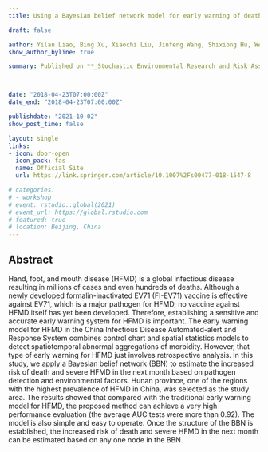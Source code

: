 ```yaml
---
title: Using a Bayesian belief network model for early warning of death and severe risk of HFMD in Hunan province, China

draft: false

author: Yilan Liao, Bing Xu, Xiaochi Liu, Jinfeng Wang, Shixiong Hu, Wei Huang, Kaiwei Luo, Lidong Go 
show_author_byline: true

summary: Published on **_Stochastic Environmental Research and Risk Assessment_**



date: "2018-04-23T07:00:00Z"
date_end: "2018-04-23T07:00:00Z"

publishdate: "2021-10-02"
show_post_time: false

layout: single
links:
- icon: door-open
  icon_pack: fas
  name: Official Site
  url: https://link.springer.com/article/10.1007%2Fs00477-018-1547-8

# categories:
# - workshop
# event: rstudio::global(2021)
# event_url: https://global.rstudio.com
# featured: true
# location: Beijing, China
---
```


## Abstract

Hand, foot, and mouth disease (HFMD) is a global infectious disease resulting in millions of cases and even hundreds of deaths. Although a newly developed formalin-inactivated EV71 (FI-EV71) vaccine is effective against EV71, which is a major pathogen for HFMD, no vaccine against HFMD itself has yet been developed. Therefore, establishing a sensitive and accurate early warning system for HFMD is important. The early warning model for HFMD in the China Infectious Disease Automated-alert and Response System combines control chart and spatial statistics models to detect spatiotemporal abnormal aggregations of morbidity. However, that type of early warning for HFMD just involves retrospective analysis. In this study, we apply a Bayesian belief network (BBN) to estimate the increased risk of death and severe HFMD in the next month based on pathogen detection and environmental factors. Hunan province, one of the regions with the highest prevalence of HFMD in China, was selected as the study area. The results showed that compared with the traditional early warning model for HFMD, the proposed method can achieve a very high performance evaluation (the average AUC tests were more than 0.92). The model is also simple and easy to operate. Once the structure of the BBN is established, the increased risk of death and severe HFMD in the next month can be estimated based on any one node in the BBN.

